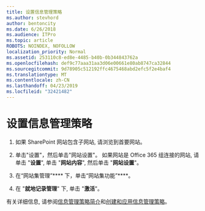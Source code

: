 ```yaml
---
title: 设置信息管理策略
ms.author: stevhord
author: bentoncity
ms.date: 6/26/2018
ms.audience: ITPro
ms.topic: article
ROBOTS: NOINDEX, NOFOLLOW
localization_priority: Normal
ms.assetid: 253110c8-ed8e-4485-b40b-0b344843762a
ms.openlocfilehash: def9c77aaa31aa3d06e00661e80ab8747ca32844
ms.sourcegitcommit: 9d78905c512192ffc4675468abd2efc5f2e4baf4
ms.translationtype: MT
ms.contentlocale: zh-CN
ms.lasthandoff: 04/23/2019
ms.locfileid: "32421482"
---
```

# <a name="set-up-information-management-policies"></a>设置信息管理策略

1. 如果 SharePoint 网站包含子网站, 请浏览到首要网站。
    
2. 单击"设置"，然后单击"网站设置"。 如果网站是 Office 365 组连接的网站, 请单击 "**设置**", 单击 "**网站内容**", 然后单击 "**网站设置**"。
    
3. 在“网站集管理”**** 下，单击“网站集功能”****。
    
4. 在 "**就地记录管理**" 下, 单击 "**激活**"。
    
有关详细信息, 请参阅[信息管理策略简介](https://go.microsoft.com/fwlink/?linkid=404239)和[创建和应用信息管理策略](https://go.microsoft.com/fwlink/?linkid=2003916)。
  

